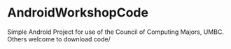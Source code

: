 # AndroidWorkshopCode
Simple Android Project for use of the Council of Computing Majors, UMBC. Others welcome to download code/

